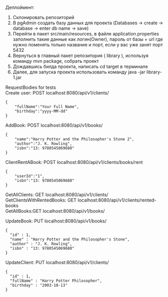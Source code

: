 Деплоймент:  
1. Склонировать репозиторий  
2. В pgAdmin создать базу данных для проекта (Databases -> create -> database -> enter db name -> save)  
3. Перейти в пакет src/main/resources, в файле application.properties заполнить такие данные как логин(Owner), пароль от базы + url где нужно поменять только название и порт, если у вас уже занят порт 5432  
4. Вернуться в главный пакет репозитория ( library ), используя команду mvn package, собрать проект  
5. Дождавшись билда проекта, написать cd target в терминале  
6. Далее, для запуска проекта использовать команду java -jar library-1.jar  


RequestBodies for tests  
Create user: POST localhost:8080/api/v1/clients/  
```
{
    "fullName":"Your Full Name",
    "birthday":"yyyy-MM-dd"
}
```
AddBook: POST localhost:8080/api/v1/books/  
```
{
    "name":"Harry Potter and the Philosopher's Stone 2",
    "author":"J. K. Rowling",
    "isbn":"13: 9780545069680"
}
```
ClientRentABook: POST localhost:8080/api/v1/clients/books/rent  
```
{
    "userId":"1",
    "isbn":"13: 9780545069680"
}
```
GetAllClients: GET localhost:8080/api/v1/clients/  
GetClientsWithRentedBooks: GET localhost:8080/api/v1/clients/rented-books  
GetAllBooks:GET localhost:8080/api/v1/books/  

UpdateBook: PUT localhost:8080/api/v1/books/  
```
{
  "id" : 1,
  "name" : "Harry Potter and the Philosopher's Stone",
  "author" : "J. K. Rowling",
  "isbn" : "13: 9780545069680"
}
```
UpdateClient: PUT localhost:8080/api/v1/clients/  
```
{
  "id" : 1,
  "fullName" : "Harry Potter Philosopher",
  "birthday" : "2003-10-13"
}
```
